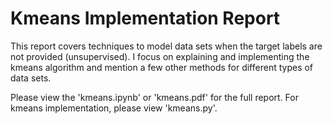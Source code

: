 # Kmeans Implementation Report

This report covers techniques to model data sets when the target labels are not provided (unsupervised). I focus on explaining and implementing the kmeans algorithm and mention a few other methods for different types of data sets.

Please view the 'kmeans.ipynb' or 'kmeans.pdf' for the full report. For kmeans implementation, please view 'kmeans.py'.
